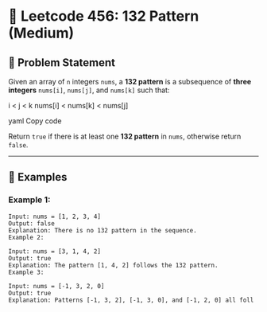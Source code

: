 # 🧩 Leetcode 456: 132 Pattern (Medium)

## 📝 Problem Statement

Given an array of `n` integers `nums`, a **132 pattern** is a subsequence of **three integers** `nums[i]`, `nums[j]`, and `nums[k]` such that:

i < j < k
nums[i] < nums[k] < nums[j]

yaml
Copy code

Return `true` if there is at least one **132 pattern** in `nums`, otherwise return `false`.

---

## 📌 Examples

### Example 1:
```text
Input: nums = [1, 2, 3, 4]
Output: false
Explanation: There is no 132 pattern in the sequence.
Example 2:

Input: nums = [3, 1, 4, 2]
Output: true
Explanation: The pattern [1, 4, 2] follows the 132 pattern.
Example 3:

Input: nums = [-1, 3, 2, 0]
Output: true
Explanation: Patterns [-1, 3, 2], [-1, 3, 0], and [-1, 2, 0] all foll
